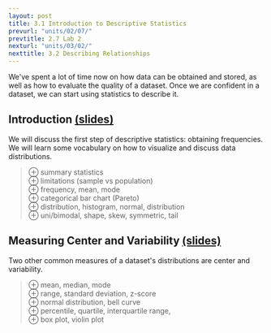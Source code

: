 ```yaml
---
layout: post
title: 3.1 Introduction to Descriptive Statistics
prevurl: "units/02/07/"
prevtitle: 2.7 Lab 2
nexturl: "units/03/02/"
nexttitle: 3.2 Describing Relationships
---
```

We've spent a lot of time now on how data can be obtained and stored, as well as how to evaluate the quality of a dataset. Once we are confident in a dataset, we can start using statistics to describe it.

## Introduction [(slides)][intro]
We will discuss the first step of descriptive statistics: obtaining frequencies. We will learn some vocabulary on how to visualize and discuss data distributions. 

> ⊕ summary statistics  
> ⊕ limitations (sample vs population)  
> ⊕ frequency, mean, mode  
> ⊕ categorical bar chart (Pareto)  
> ⊕ distribution, histogram, normal, distribution  
> ⊕ uni/bimodal, shape, skew, symmetric, tail  

## Measuring Center and Variability [(slides)][center]
Two other common measures of a dataset's distributions are center and variability.

> ⊕ mean, median, mode  
> ⊕ range, standard deviation, z-score  
> ⊕ normal distribution, bell curve  
> ⊕ percentile, quartile, interquartile range,  
> ⊕ box plot, violin plot

[intro]: https://docs.google.com/presentation/d/1FgwBHuOmPaoPn3HNWsntT9ebAvnw21sIKPxWIt6G488/edit?usp=sharing
[center]: https://docs.google.com/presentation/d/1JlylbnjhLKpPkx0vNmOc_4dR4t5g9JW7RhY_IU22Cko/edit?usp=sharing